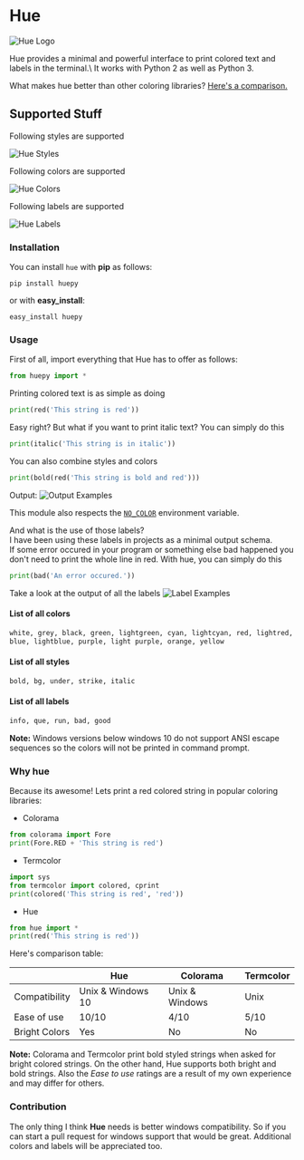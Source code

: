 # Hue

![Hue Logo](https://i.imgur.com/Pxe9la8.png)

Hue provides a minimal and powerful interface to print colored text and labels
in the terminal.\ It works with Python 2 as well as Python 3.

What makes hue better than other coloring libraries? [Here's a
comparison.](#why-hue)

## Supported Stuff

Following styles are supported

![Hue Styles](https://i.imgur.com/899ZtQy.png)

Following colors are supported

![Hue Colors](https://i.imgur.com/9tWvPkD.png)

Following labels are supported

![Hue Labels](https://i.imgur.com/8qBq0Zd.png)


### Installation
You can install `hue` with **pip** as follows:
```
pip install huepy
```
or with **easy_install**:
```
easy_install huepy
```

### Usage
First of all, import everything that Hue has to offer as follows:

```python
from huepy import *
```

Printing colored text is as simple as doing

```python
print(red('This string is red'))
```

Easy right?
But what if you want to print italic text?
You can simply do this

```python
print(italic('This string is in italic'))
```

You can also combine styles and colors

```python
print(bold(red('This string is bold and red')))
```

Output:
![Output Examples](https://i.imgur.com/Lo7ZyHq.png)

This module also respects the [`NO_COLOR`](https://no-color.org/) environment variable.

And what is the use of those labels?\
I have been using these labels in projects as a minimal output schema.\
If some error occured in your program or something else bad happened you don't need to print the whole line in red. With hue, you can simply do this

```python
print(bad('An error occured.'))
```

Take a look at the output of all the labels
![Label Examples](https://i.imgur.com/b4Kj5Ym.png)

#### List of all colors

```python
white, grey, black, green, lightgreen, cyan, lightcyan, red, lightred,
blue, lightblue, purple, light purple, orange, yellow
```

#### List of all styles

```python
bold, bg, under, strike, italic
```

#### List of all labels

```python
info, que, run, bad, good
```

**Note:** Windows versions below windows 10 do not support ANSI escape sequences so the colors will not be printed in command prompt.

### Why hue

Because its awesome!
Lets print a red colored string in popular coloring libraries:

- Colorama
```python
from colorama import Fore
print(Fore.RED + 'This string is red')
```
- Termcolor
```python
import sys
from termcolor import colored, cprint
print(colored('This string is red', 'red'))
```
- Hue
```python
from hue import *
print(red('This string is red'))
```
Here's comparison table:

|             |Hue              |Colorama      |Termcolor|
|-------------|-----------------|--------------|---------|
|Compatibility|Unix & Windows 10|Unix & Windows|Unix     |
|Ease of use  |10/10            |4/10          |5/10     |
|Bright Colors|Yes              |No            |No       |

**Note:** Colorama and Termcolor print bold styled strings when asked for
bright colored strings. On the other hand, Hue supports both bright and bold
strings. Also the *Ease to use* ratings are a result of my own experience and
may differ for others.

### Contribution

The only thing I think **Hue** needs is better windows compatibility. So if
you can start a pull request for windows support that would be great.
Additional colors and labels will be appreciated too.
